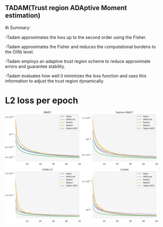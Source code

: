 ## TADAM(Trust region ADAptive Moment estimation)


#ℹ️ Summary:

-Tadam approximates the loss up to the second order using the Fisher.

-Tadam approximates the Fisher and reduces the computational burdens to the O(N) level.

-Tadam employs an adaptive trust region scheme to reduce approximate errors and guarantee stability. 

-Tadam evaluates how well it minimizes the loss function and uses this information to adjust the trust region dynamically.

# L2 loss per epoch

![L2 loss per epoch](/images/loss_mse_step.png)
